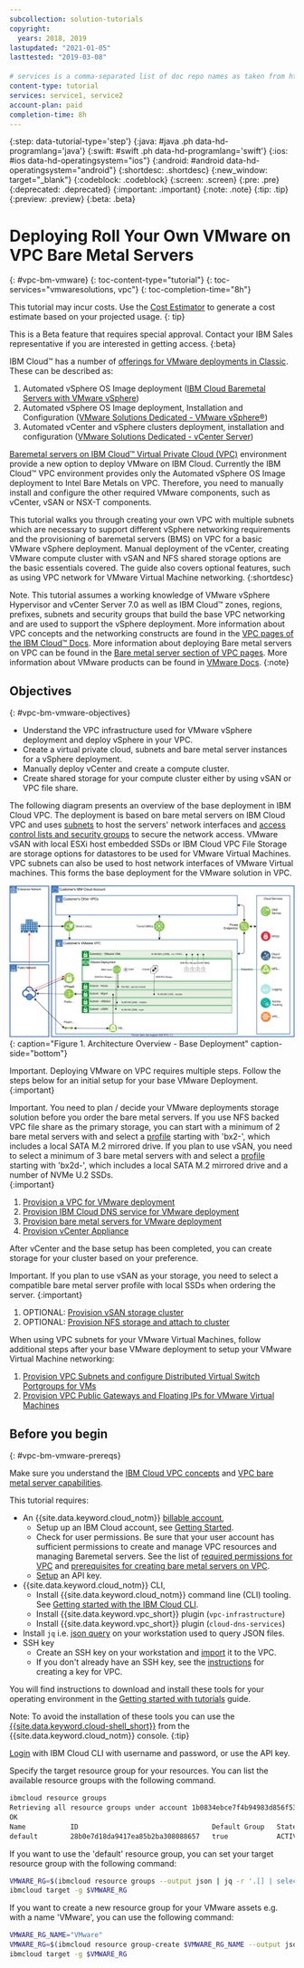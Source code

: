 ```yaml
---
subcollection: solution-tutorials
copyright:
  years: 2018, 2019
lastupdated: "2021-01-05"
lasttested: "2019-03-08"

# services is a comma-separated list of doc repo names as taken from https://github.ibm.com/cloud-docs/
content-type: tutorial
services: service1, service2
account-plan: paid
completion-time: 8h
---
```


{:step: data-tutorial-type='step'}
{:java: #java .ph data-hd-programlang='java'}
{:swift: #swift .ph data-hd-programlang='swift'}
{:ios: #ios data-hd-operatingsystem="ios"}
{:android: #android data-hd-operatingsystem="android"}
{:shortdesc: .shortdesc}
{:new_window: target="_blank"}
{:codeblock: .codeblock}
{:screen: .screen}
{:pre: .pre}
{:deprecated: .deprecated}
{:important: .important}
{:note: .note}
{:tip: .tip}
{:preview: .preview}
{:beta: .beta}

# Deploying Roll Your Own VMware on VPC Bare Metal Servers
{: #vpc-bm-vmware}
{: toc-content-type="tutorial"}
{: toc-services="vmwaresolutions, vpc"}
{: toc-completion-time="8h"}

<!--##istutorial#-->
This tutorial may incur costs. Use the [Cost Estimator](https://{DomainName}/estimator/review) to generate a cost estimate based on your projected usage.
{: tip}
<!--#/istutorial#-->

This is a Beta feature that requires special approval. Contact your IBM Sales representative if you are interested in getting access.
{:beta}

IBM Cloud™ has a number of [offerings for VMware deployments in Classic](https://{DomainName}/docs/vmwaresolutions?topic=vmwaresolutions-getting-started#getting-started-depl-offerings). These can be described as:

1. Automated vSphere OS Image deployment ([IBM Cloud Baremetal Servers with VMware vSphere](https://{DomainName}/docs/vmware?topic=vmware-vmware-getting-started))
2. Automated vSphere OS Image deployment, Installation and Configuration ([VMware Solutions Dedicated - VMware vSphere®](https://{DomainName}/docs/vmwaresolutions?topic=vmwaresolutions-vs_vsphereclusteroverview))
3. Automated vCenter and vSphere clusters deployment, installation and configuration ([VMware Solutions Dedicated - vCenter Server](https://{DomainName}/docs/vmwaresolutions?topic=vmwaresolutions-vc_vcenterserveroverview))

[Baremetal servers on IBM Cloud™ Virtual Private Cloud (VPC)](https://{DomainName}/docs/vpc?topic=vpc-about-bare-metal-servers) environment provide a new option to deploy VMware on IBM Cloud. Currently the IBM Cloud™ VPC environment provides only the Automated vSphere OS Image deployment to Intel Bare Metals on VPC. Therefore, you need to manually install and configure the other required VMware components, such as vCenter, vSAN or NSX-T components.

This tutorial walks you through creating your own VPC with multiple subnets which are necessary to support different vSphere networking requirements and the provisioning of baremetal servers (BMS) on VPC for a basic VMware vSphere deployment. Manual deployment of the vCenter, creating VMware compute cluster with vSAN and NFS shared storage options are the basic essentials covered. The guide also covers optional features, such as using VPC network for VMware Virtual Machine networking.
{:shortdesc}

Note. This tutorial assumes a working knowledge of VMware vSphere Hypervisor and vCenter Server 7.0 as well as IBM Cloud™ zones, regions, prefixes, subnets and security groups that build the base VPC networking and are used to support the vSphere deployment. More information about VPC concepts and the networking constructs are found in the [VPC pages of the IBM Cloud™ Docs](https://{DomainName}/docs/vpc?topic=vpc-getting-started). More information about deploying Bare metal servers on VPC can be found in the [Bare metal server section of VPC pages](https://{DomainName}/docs/vpc?topic=vpc-planning-for-bare-metal-servers). More information about VMware products can be found in [VMware Docs](https://docs.vmware.com). 
{:note}

## Objectives
{: #vpc-bm-vmware-objectives}

* Understand the VPC infrastructure used for VMware vSphere deployment and deploy vSphere in your VPC.
* Create a virtual private cloud, subnets and bare metal server instances for a vSphere deployment.
* Manually deploy vCenter and create a compute cluster.
* Create shared storage for your compute cluster either by using vSAN or VPC file share.

The following diagram presents an overview of the base deployment in IBM Cloud VPC. The deployment is based on bare metal servers on IBM Cloud VPC and uses [subnets](https://{DomainName}/docs/vpc?topic=vpc-about-networking-for-vpc) to host the servers' network interfaces and [access control lists and security groups](https://{DomainName}/docs/vpc?topic=vpc-security-in-your-vpc) to secure the network access. VMware vSAN with local ESXi host embedded SSDs or IBM Cloud VPC File Storage are storage options for datastores to be used for VMware Virtual Machines. VPC subnets can also be used to host network interfaces of VMware Virtual machines. This forms the base deployment for the VMware solution in VPC.

![Architecture Overview - Base Deployment](images/solution63-ryo-vmware-on-vpc-hidden/Self-Managed-Simple-20210813v1-Non-NSX-based.svg "Architecture Overview - Base Deployment"){: caption="Figure 1. Architecture Overview - Base Deployment" caption-side="bottom"}

Important. Deploying VMware on VPC requires multiple steps. Follow the steps below for an initial setup for your base VMware Deployment.
{:important}

Important. You need to plan / decide your VMware deployments storage solution before you order the bare metal servers. If you use NFS backed VPC file share as the primary storage, you can start with a minimum of 2 bare metal servers with and select a [profile](https://{DomainName}/docs/vpc?topic=vpc-bare-metal-servers-profile) starting with 'bx2-', which includes a local SATA M.2 mirrored drive. If you plan to use vSAN, you need to select a minimum of 3 bare metal servers with and select a [profile](https://{DomainName}/docs/vpc?topic=vpc-bare-metal-servers-profile) starting with 'bx2d-', which includes a local SATA M.2 mirrored drive and a number of NVMe U.2 SSDs.  
{:important}

1. [Provision a VPC for VMware deployment](https://{DomainName}/docs/solution-tutorials?topic=solution-tutorials-vpc-bm-vmware-vpc#vpc-bm-vmware-vpc)
2. [Provision IBM Cloud DNS service for VMware deployment](https://{DomainName}/docs/solution-tutorials?topic=solution-tutorials-vpc-bm-vmware-dns#vpc-bm-vmware-dns)
3. [Provision bare metal servers for VMware deployment](https://{DomainName}/docs/solution-tutorials?topic=solution-tutorials-vpc-bm-vmware-bms#vpc-bm-vmware-bms)
4. [Provision vCenter Appliance](https://{DomainName}/docs/solution-tutorials?topic=solution-tutorials-vpc-bm-vmware-vcenter#vpc-bm-vmware-vcenter)

After vCenter and the base setup has been completed, you can create storage for your cluster based on your preference.

Important. If you plan to use vSAN as your storage, you need to select a compatible bare metal server profile with local SSDs when ordering the server.
{:important}

1. OPTIONAL: [Provision vSAN storage cluster](https://{DomainName}/docs/solution-tutorials?topic=solution-tutorials-vpc-bm-vmware-vsan#vpc-bm-vmware-vsan)
2. OPTIONAL: [Provision NFS storage and attach to cluster](https://{DomainName}/docs/solution-tutorials?topic=solution-tutorials-vpc-bm-vmware-nfs#vpc-bm-vmware-nfs)

When using VPC subnets for your VMware Virtual Machines, follow additional steps after your base VMware deployment to setup your VMware Virtual Machine networking:

1. [Provision VPC Subnets and configure Distributed Virtual Switch Portgroups for VMs](https://{DomainName}/docs/solution-tutorials?topic=solution-tutorials-vpc-bm-vmware-newvm#vpc-bm-vmware-newvm)
2. [Provision VPC Public Gateways and Floating IPs for VMware Virtual Machines](https://{DomainName}/docs/solution-tutorials?topic=solution-tutorials-vpc-bm-vmware-pgwip#vpc-bm-vmware-pgwip)

## Before you begin
{: #vpc-bm-vmware-prereqs}

Make sure you understand the [IBM Cloud VPC concepts](https://{DomainName}/vpc-ext/overview) and [VPC bare metal server capabilities](https://{DomainName}/docs/vpc?topic=vpc-planning-for-bare-metal-servers).

This tutorial requires:
* An {{site.data.keyword.cloud_notm}} [billable account](https://{DomainName}/docs/account?topic=account-accounts),
  * Setup up an IBM Cloud account, see [Getting Started](https://{DomainName}/docs/account?topic=account-account-getting-started).
  * Check for user permissions. Be sure that your user account has sufficient permissions to create and manage VPC resources and managing Baremetal servers. See the list of [required permissions  for VPC](https://{DomainName}/docs/vpc?topic=vpc-managing-user-permissions-for-vpc-resources) and [prerequisites for creating bare metal servers on VPC](https://{DomainName}/docs/vpc?topic=vpc-creating-bare-metal-servers#prereq).
  * [Setup](https://{DomainName}/docs/account?topic=account-userapikey&interface=ui)  an API key.
* {{site.data.keyword.cloud_notm}} CLI,
  * Install {{site.data.keyword.cloud_notm}} command line (CLI) tooling. See [Getting started with the IBM Cloud CLI](https://{DomainName}/docs/cli).
  * Install {{site.data.keyword.vpc_short}} plugin (`vpc-infrastructure`)
  * Install {{site.data.keyword.vpc_short}} plugin (`cloud-dns-services`)
* Install `jq` i.e. [json query](https://stedolan.github.io/jq/) on your workstation used to query JSON files.
* SSH key
  * Create an SSH key on your workstation and [import](https://{DomainName}/docs/vpc?topic=vpc-ssh-keys) it to the VPC. 
  * If you don't already have an SSH key, see the [instructions](https://{DomainName}/docs/vpc?topic=vpc-ssh-keys#locating-ssh-keys) for creating a key for VPC.

<!--##istutorial#-->
You will find instructions to download and install these tools for your operating environment in the [Getting started with tutorials](https://{DomainName}/docs/solution-tutorials?topic=solution-tutorials-tutorials) guide.

Note: To avoid the installation of these tools you can use the [{{site.data.keyword.cloud-shell_short}}](https://{DomainName}/shell) from the {{site.data.keyword.cloud_notm}} console.
{:tip}
<!--#/istutorial#-->


[Login](https://{DomainName}/docs/cli?topic=cli-getting-started) with IBM Cloud CLI with username and password, or use the API key.

Specify the target resource group for your resources. You can list the available resource groups with the following command.

```bash
ibmcloud resource groups
Retrieving all resource groups under account 1b0834ebce7f4b94983d856f532ebfe2 as xxx@yyy.com...
OK
Name           ID                                 Default Group   State   
default        28b0e7d18da9417ea85b2ba308088657   true            ACTIVE 
```

If you want to use the 'default' resource group, you can set your target resource group with the following command: 

```bash
VMWARE_RG=$(ibmcloud resource groups --output json | jq -r '.[] | select(.name == "default")'.id)
ibmcloud target -g $VMWARE_RG
```

If you want to create a new resource group for your VMware assets e.g. with a name 'VMware', you can use the following command:

```bash
VMWARE_RG_NAME="VMware"
VMWARE_RG=$(ibmcloud resource group-create $VMWARE_RG_NAME --output json | jq -r .id)
ibmcloud target -g $VMWARE_RG
```
